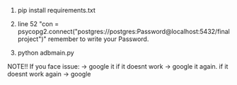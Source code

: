 1. pip install requirements.txt


2. line 52 
"con = psycopg2.connect("postgres://postgres:Password@localhost:5432/finalproject")" 
remember to write your Password. 


3. python adbmain.py


NOTE!!
If you face issue:
-> google it
if it doesnt work
-> google it again. 
if it doesnt work again
-> google 